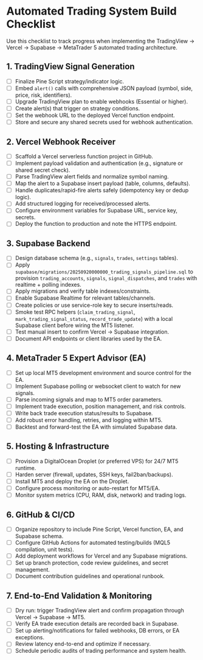 # Automated Trading System Build Checklist

Use this checklist to track progress when implementing the TradingView → Vercel → Supabase → MetaTrader 5 automated trading architecture.

## 1. TradingView Signal Generation
- [ ] Finalize Pine Script strategy/indicator logic.
- [ ] Embed `alert()` calls with comprehensive JSON payload (symbol, side, price, risk, identifiers).
- [ ] Upgrade TradingView plan to enable webhooks (Essential or higher).
- [ ] Create alert(s) that trigger on strategy conditions.
- [ ] Set the webhook URL to the deployed Vercel function endpoint.
- [ ] Store and secure any shared secrets used for webhook authentication.

## 2. Vercel Webhook Receiver
- [ ] Scaffold a Vercel serverless function project in GitHub.
- [ ] Implement payload validation and authentication (e.g., signature or shared secret check).
- [ ] Parse TradingView alert fields and normalize symbol naming.
- [ ] Map the alert to a Supabase insert payload (table, columns, defaults).
- [ ] Handle duplicates/rapid-fire alerts safely (idempotency key or dedup logic).
- [ ] Add structured logging for received/processed alerts.
- [ ] Configure environment variables for Supabase URL, service key, secrets.
- [ ] Deploy the function to production and note the HTTPS endpoint.

## 3. Supabase Backend
- [ ] Design database schema (e.g., `signals`, `trades`, `settings` tables).
- [ ] Apply `supabase/migrations/20250920000000_trading_signals_pipeline.sql` to provision `trading_accounts`, `signals`, `signal_dispatches`, and `trades` with realtime + polling indexes.
- [ ] Apply migrations and verify table indexes/constraints.
- [ ] Enable Supabase Realtime for relevant tables/channels.
- [ ] Create policies or use service-role key to secure inserts/reads.
- [ ] Smoke test RPC helpers (`claim_trading_signal`, `mark_trading_signal_status`, `record_trade_update`) with a local Supabase client before wiring the MT5 listener.
- [ ] Test manual insert to confirm Vercel → Supabase integration.
- [ ] Document API endpoints or client libraries used by the EA.

## 4. MetaTrader 5 Expert Advisor (EA)
- [ ] Set up local MT5 development environment and source control for the EA.
- [ ] Implement Supabase polling or websocket client to watch for new signals.
- [ ] Parse incoming signals and map to MT5 order parameters.
- [ ] Implement trade execution, position management, and risk controls.
- [ ] Write back trade execution status/results to Supabase.
- [ ] Add robust error handling, retries, and logging within MT5.
- [ ] Backtest and forward-test the EA with simulated Supabase data.

## 5. Hosting & Infrastructure
- [ ] Provision a DigitalOcean Droplet (or preferred VPS) for 24/7 MT5 runtime.
- [ ] Harden server (firewall, updates, SSH keys, fail2ban/backups).
- [ ] Install MT5 and deploy the EA on the Droplet.
- [ ] Configure process monitoring or auto-restart for MT5/EA.
- [ ] Monitor system metrics (CPU, RAM, disk, network) and trading logs.

## 6. GitHub & CI/CD
- [ ] Organize repository to include Pine Script, Vercel function, EA, and Supabase schema.
- [ ] Configure GitHub Actions for automated testing/builds (MQL5 compilation, unit tests).
- [ ] Add deployment workflows for Vercel and any Supabase migrations.
- [ ] Set up branch protection, code review guidelines, and secret management.
- [ ] Document contribution guidelines and operational runbook.

## 7. End-to-End Validation & Monitoring
- [ ] Dry run: trigger TradingView alert and confirm propagation through Vercel → Supabase → MT5.
- [ ] Verify EA trade execution details are recorded back in Supabase.
- [ ] Set up alerting/notifications for failed webhooks, DB errors, or EA exceptions.
- [ ] Review latency end-to-end and optimize if necessary.
- [ ] Schedule periodic audits of trading performance and system health.
